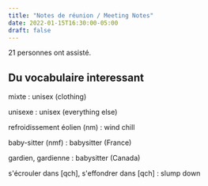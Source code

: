 ```yaml
---
title: "Notes de réunion / Meeting Notes"
date: 2022-01-15T16:30:00-05:00
draft: false
---
```


21 personnes ont assisté.

<!--more-->

## Du vocabulaire interessant ##

mixte
: unisex (clothing)

unisexe
: unisex (everything else)

refroidissement éolien (nm)
: wind chill

baby-sitter (nmf)
: babysitter (France)

gardien, gardienne
: babysitter (Canada)

s'écrouler dans [qch], s'effondrer dans [qch]
: slump down
